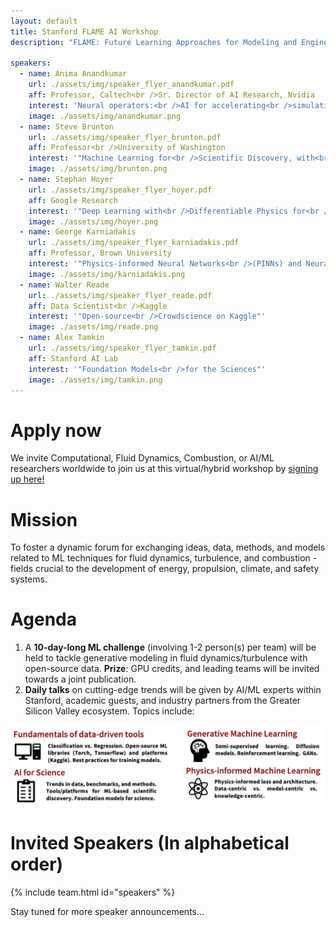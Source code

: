 ```yaml
---
layout: default
title: Stanford FLAME AI Workshop
description: "FLAME: Future Learning Approaches for Modeling and Engineering"

speakers:
  - name: Anima Anandkumar
    url: ./assets/img/speaker_flyer_anandkumar.pdf
    aff: Professor, Caltech<br />Sr. Director of AI Research, Nvidia
    interest: 'Neural operators:<br />AI for accelerating<br />simulation and design'
    image: ./assets/img/anandkumar.png
  - name: Steve Brunton
    url: ./assets/img/speaker_flyer_brunton.pdf
    aff: Professor<br />University of Washington
    interest: '"Machine Learning for<br />Scientific Discovery, with<br />Applications in Fluid Mechanics"'
    image: ./assets/img/brunton.png
  - name: Stephan Hoyer
    url: ./assets/img/speaker_flyer_hoyer.pdf
    aff: Google Research
    interest: '"Deep Learning with<br />Differentiable Physics for<br />Fluid Dynamics and<br />Weather Forecasting"'
    image: ./assets/img/hoyer.png
  - name: George Karniadakis
    url: ./assets/img/speaker_flyer_karniadakis.pdf
    aff: Professor, Brown University
    interest: '"Physics-informed Neural Networks<br />(PINNs) and Neural Operators<br />for Fluid Mechanics<br />and Reactive Transport"'
    image: ./assets/img/karniadakis.png
  - name: Walter Reade
    url: ./assets/img/speaker_flyer_reade.pdf
    aff: Data Scientist<br />Kaggle
    interest: '"Open-source<br />Crowdscience on Kaggle"'
    image: ./assets/img/reade.png
  - name: Alex Tamkin
    url: ./assets/img/speaker_flyer_tamkin.pdf
    aff: Stanford AI Lab
    interest: '"Foundation Models<br />for the Sciences"'
    image: ./assets/img/tamkin.png
---
```

# Apply now
We invite Computational, Fluid Dynamics, Combustion, or AI/ML researchers worldwide  to join us at this virtual/hybrid workshop by [signing up here!](https://www.eventbrite.com/e/stanford-flame-ai-workshop-2023-tickets-593756701277)

# Mission
To foster a dynamic forum for exchanging ideas, data, methods, and models related to ML techniques for fluid dynamics, turbulence, and combustion - fields crucial to the development of energy, propulsion, climate, and safety systems.

# Agenda
1. A **10-day-long ML challenge** (involving 1-2 person(s) per team) will be held to tackle generative modeling in fluid dynamics/turbulence with open-source data. **Prize**: GPU credits, and leading teams will be invited towards a joint publication.
2. **Daily talks** on cutting-edge trends will be given by AI/ML experts within Stanford, academic guests,
and industry partners from the Greater Silicon Valley ecosystem. Topics include:

![topics](./assets/img/topics.png)

# Invited Speakers (In alphabetical order)

{% include team.html id="speakers" %}


Stay tuned for more speaker announcements...

